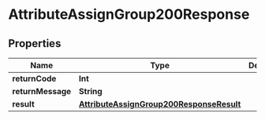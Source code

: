 

# AttributeAssignGroup200Response


## Properties

Name | Type | Description | Notes
------------ | ------------- | ------------- | -------------
**returnCode** | **Int** |  |  [optional]
**returnMessage** | **String** |  |  [optional]
**result** | [**AttributeAssignGroup200ResponseResult**](AttributeAssignGroup200ResponseResult.md) |  |  [optional]



